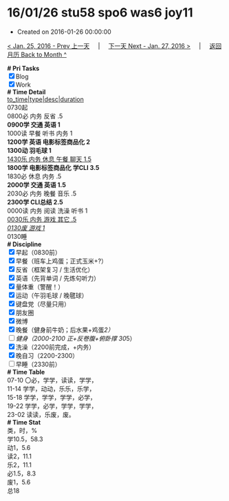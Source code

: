 # 16/01/26 stu58 spo6 was6 joy11

- Created on 2016-01-26 00:00:00

[< Jan. 25, 2016 - Prev 上一天](/_archived/lifelogs/2016/01/d25.md) &nbsp; &nbsp; | &nbsp; &nbsp; [下一天 Next - Jan. 27, 2016 >](/_archived/lifelogs/2016/01/d27.md) &nbsp; &nbsp; |  &nbsp; &nbsp; [返回月历 Back to Month ^](/_archived/lifelogs/2016/01/index.md)
<br/><div><b># Pri Tasks</b></div><div><input checked="true" type="checkbox"/>Blog</div><div><input checked="true" type="checkbox"/>Work</div><div><b># Time Detail</b></div><div><u>to_time|type|desc|duration</u></div><div>0730起</div><div>0800必 内务 反省 .5</div><div><b>0900学 交通 英语 1</b></div><div>1000读 早餐 听书 内务 1</div><div><b>1200学 英语 电影标签商品化 2</b></div><div><b>1300动 羽毛球 1</b></div><div><u>1430乐 内务 休息 午餐 聊天 1.5</u></div><div><b>1800学 电影标签商品化 学CLI 3.5</b></div><div>1830必 休息 内务 .5</div><div><b>2000学 交通 英语 1.5</b></div><div>2030必 内务 晚餐 音乐 .5</div><div><b>2300学 CLI总结 2.5</b></div><div>0000读 内务 阅读 洗澡 听书 1</div><div><u>0030乐 内务 游戏 其它 .5</u></div><div><u><i>0130废 游戏 1</i></u></div><div>0130睡</div><div><b># Discipline</b></div><div><input checked="true" type="checkbox"/>早起（0830前）</div><div><input checked="true" type="checkbox"/>早餐（班车上鸡蛋；正式玉米+?）</div><div><input checked="true" type="checkbox"/>反省（框架复习 / 生活优化）</div><div><input checked="true" type="checkbox"/>英语（先背单词 / 先炼句听力）</div><div><input checked="true" type="checkbox"/>量体重（警醒！）</div><div><input checked="true" type="checkbox"/>运动（午羽毛球 / 晚毽球）</div><div><input checked="true" type="checkbox"/>键盘党（尽量只用）</div><div><input checked="true" type="checkbox"/>朋友圈</div><div><input checked="true" type="checkbox"/>微博</div><div><input checked="true" type="checkbox"/>晚餐（健身前牛奶；后水果+鸡蛋*2）</div><div><input type="checkbox"/>健身（2000-2100 正+反卷腹+俯卧撑 30*5）</div><div><input checked="true" type="checkbox"/>洗澡（2200前完成，+内务）</div><div><input checked="true" type="checkbox"/>晚自习（2200-2300）</div><div><input type="checkbox"/>早睡（2330前）</div><div><b># Time Table</b></div><div>07-10 〇必，学学，读读，学学，</div><div>11-14 学学，动动，乐乐，乐学，</div><div>15-18 学学，学学，学学，必学，</div><div>19-22 学学，必学，学学，学学，</div><div>23-02 读读，乐废，废。</div><div><b># Time Stat</b></div><div>类，时，%</div><div>学10.5，58.3</div><div>动1，5.6</div><div>读2，11.1</div><div>乐2，11.1</div><div>必1.5，8.3</div><div>废1，5.6</div><div>总18</div>
